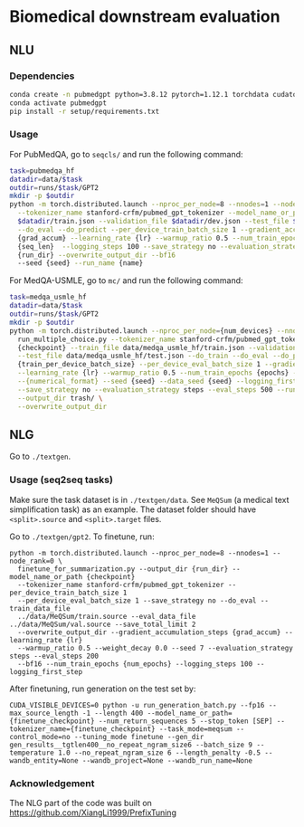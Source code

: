 # Biomedical downstream evaluation

## NLU
### Dependencies
```bash
conda create -n pubmedgpt python=3.8.12 pytorch=1.12.1 torchdata cudatoolkit=11.3 -c pytorch
conda activate pubmedgpt
pip install -r setup/requirements.txt
```

### Usage
For PubMedQA, go to `seqcls/` and run the following command:
```bash
task=pubmedqa_hf
datadir=data/$task
outdir=runs/$task/GPT2
mkdir -p $outdir
python -m torch.distributed.launch --nproc_per_node=8 --nnodes=1 --node_rank=0 run_seqcls_gpt.py \
  --tokenizer_name stanford-crfm/pubmed_gpt_tokenizer --model_name_or_path {checkpoint} --train_file \
  $datadir/train.json --validation_file $datadir/dev.json --test_file $datadir/test.json --do_train \
  --do_eval --do_predict --per_device_train_batch_size 1 --gradient_accumulation_steps \
  {grad_accum} --learning_rate {lr} --warmup_ratio 0.5 --num_train_epochs {num_epochs}  --max_seq_length \
  {seq_len}  --logging_steps 100 --save_strategy no --evaluation_strategy no --output_dir \
  {run_dir} --overwrite_output_dir --bf16
  --seed {seed} --run_name {name}
```

For MedQA-USMLE, go to `mc/` and run the following command:
```bash
task=medqa_usmle_hf
datadir=data/$task
outdir=runs/$task/GPT2
mkdir -p $outdir
python -m torch.distributed.launch --nproc_per_node={num_devices} --nnodes=1 --node_rank=0 \
  run_multiple_choice.py --tokenizer_name stanford-crfm/pubmed_gpt_tokenizer --model_name_or_path \
  {checkpoint} --train_file data/medqa_usmle_hf/train.json --validation_file data/medqa_usmle_hf/dev.json \
  --test_file data/medqa_usmle_hf/test.json --do_train --do_eval --do_predict --per_device_train_batch_size \
  {train_per_device_batch_size} --per_device_eval_batch_size 1 --gradient_accumulation_steps {grad_accum} \
  --learning_rate {lr} --warmup_ratio 0.5 --num_train_epochs {epochs} --max_seq_length 512 \
  --{numerical_format} --seed {seed} --data_seed {seed} --logging_first_step --logging_steps 20 \
  --save_strategy no --evaluation_strategy steps --eval_steps 500 --run_name {run_name} \
  --output_dir trash/ \
  --overwrite_output_dir 
```

## NLG
Go to `./textgen`.

### Usage (seq2seq tasks)
Make sure the task dataset is in `./textgen/data`. See `MeQSum` (a medical text simplification task) as an example. The dataset folder should have `<split>.source` and `<split>.target` files.

Go to `./textgen/gpt2`.
To finetune, run:
```
python -m torch.distributed.launch --nproc_per_node=8 --nnodes=1 --node_rank=0 \
  finetune_for_summarization.py --output_dir {run_dir} --model_name_or_path {checkpoint}
  --tokenizer_name stanford-crfm/pubmed_gpt_tokenizer --per_device_train_batch_size 1 
  --per_device_eval_batch_size 1 --save_strategy no --do_eval --train_data_file 
  ../data/MeQSum/train.source --eval_data_file ../data/MeQSum/val.source --save_total_limit 2 
  --overwrite_output_dir --gradient_accumulation_steps {grad_accum} --learning_rate {lr} 
  --warmup_ratio 0.5 --weight_decay 0.0 --seed 7 --evaluation_strategy steps --eval_steps 200 
  --bf16 --num_train_epochs {num_epochs} --logging_steps 100 --logging_first_step 
```

After finetuning, run generation on the test set by:

```
CUDA_VISIBLE_DEVICES=0 python -u run_generation_batch.py --fp16 --max_source_length -1 --length 400 --model_name_or_path={finetune_checkpoint} --num_return_sequences 5 --stop_token [SEP] --tokenizer_name={finetune_checkpoint} --task_mode=meqsum --control_mode=no --tuning_mode finetune --gen_dir gen_results__tgtlen400__no_repeat_ngram_size6 --batch_size 9 --temperature 1.0 --no_repeat_ngram_size 6 --length_penalty -0.5 --wandb_entity=None --wandb_project=None --wandb_run_name=None
```


### Acknowledgement
The NLG part of the code was built on https://github.com/XiangLi1999/PrefixTuning
